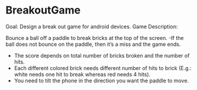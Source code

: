 # BreakoutGame

Goal:
Design a break out game for android devices.
Game Description:

Bounce a ball off a paddle to break bricks at the top of the screen.
-If the ball does not bounce on the paddle, then it’s a miss and the game ends.
- The score depends on total number of bricks broken and the number of hits.
- Each different colored brick needs different number of hits to brick (E.g.: white needs
one hit to break whereas red needs 4 hits).
- You need to tilt the phone in the direction you want the paddle to move.
